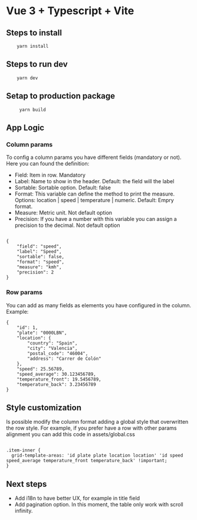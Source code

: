 # Vue 3 + Typescript + Vite

## Steps to install

```
    yarn install
```

## Steps to run dev

```
    yarn dev
```

## Setap to production package

```
     yarn build
```

## App Logic

### Column params

To config a column params you have different fields (mandatory or not). Here you can found the definition:

- Field: Item in row. Mandatory
- Label: Name to show in the header. Default: the field will the label
- Sortable: Sortable option. Default: false
- Format: This variable can define the method to print the measure. Options: location | speed | temperature | numeric. Default: Empry format.
- Measure: Metric unit. Not default option
- Precision: If you have a number with this variable you can assign a precision to the decimal. Not default option

```

{
    "field": "speed",
    "label": "Speed",
    "sortable": false,
    "format": "speed",
    "measure": "kmh",
    "precision": 2
}

```

### Row params

You can add as many fields as elements you have configured in the column. Example:

```
{
    "id": 1,
    "plate": "0000LBN",
    "location": {
        "country": "Spain",
        "city": "Valencia",
        "postal_code": "46004",
        "address": "Carrer de Colón"
    },
    "speed": 25.56789,
    "speed_average": 30.123456789,
    "temperature_front": 19.5456789,
    "temperature_back": 3.23456789
}

```

## Style customization

Is possible modify the column format adding a global style that overwritten the row style. For example, if you prefer have a row with other params alignment you can add this code in assets/global.css

```

.item-inner {
  grid-template-areas: 'id plate plate location location' 'id speed speed_average temperature_front temperature_back' !important;
}

```

## Next steps

- Add i18n to have better UX, for example in title field
- Add pagination option. In this moment, the table only work with scroll infinity.
